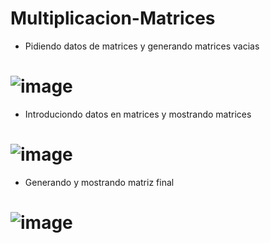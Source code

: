 # Multiplicacion-Matrices

- Pidiendo datos de matrices y generando matrices vacias
# ![image](https://user-images.githubusercontent.com/66254573/121457683-aca45080-c96d-11eb-80df-b30b50b70820.png)
- Introduciondo datos en matrices y mostrando matrices
# ![image](https://user-images.githubusercontent.com/66254573/121457767-d2315a00-c96d-11eb-9cbd-1bb94313f173.png)
- Generando y mostrando matriz final
# ![image](https://user-images.githubusercontent.com/66254573/121457816-eaa17480-c96d-11eb-8793-034e836033e7.png)

